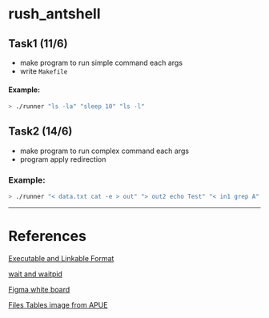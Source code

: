 # rush_antshell

## Task1 (11/6)
- make program to run simple command each args
- write `Makefile`


#### Example:
```sh
> ./runner "ls -la" "sleep 10" "ls -l"
```

## Task2 (14/6)
- make program to run complex command each args
- program apply redirection
### Example:
```sh
> ./runner "< data.txt cat -e > out" "> out2 echo Test" "< in1 grep A" "echo test_append >> out2"
```

-------
# References
[ Executable and Linkable Format ](https://en.wikipedia.org/wiki/Executable_and_Linkable_Format)

[ wait and waitpid ](https://notes.shichao.io/apue/ch8/#wait-and-waitpid-functions)

[ Figma white board ](https://www.figma.com/board/qXASHVJWQx1EQgIfmpti86/rush_antshell?node-id=0-1&t=9wm6slCwnOnrGfqL-1)

[ Files Tables image from APUE ](https://notes.shichao.io/apue/figure_8.2.png)